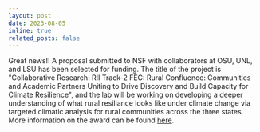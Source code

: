 ```yaml
---
layout: post
date: 2023-08-05 
inline: true
related_posts: false
---
```


Great news!! A proposal submitted to NSF with collaborators at OSU, UNL, and LSU has been selected for funding. The title of the project is "Collaborative Research: RII Track-2 FEC: Rural Confluence: Communities and Academic Partners Uniting to Drive Discovery and Build Capacity for Climate Resilience", and the lab will be working on developing a deeper understanding of what rural resiliance looks like under climate change via targeted climatic analysis for rural communities across the three states. More information on the award can be found [here](https://www.nsf.gov/awardsearch/showAward?AWD_ID=2316366).

